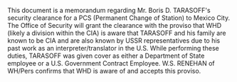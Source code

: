 This document is a memorandum regarding Mr. Boris D. TARASOFF's security clearance for a PCS (Permanent Change of Station) to Mexico City. The Office of Security will grant the clearance with the proviso that WHD (likely a division within the CIA) is aware that TARASOFF and his family are known to be CIA and are also known by USSR representatives due to his past work as an interpreter/translator in the U.S. While performing these duties, TARASOFF was given cover as either a Department of State employee or a U.S. Government Contract Employee. W.S. RENEHAN of WH/Pers confirms that WHD is aware of and accepts this proviso.
